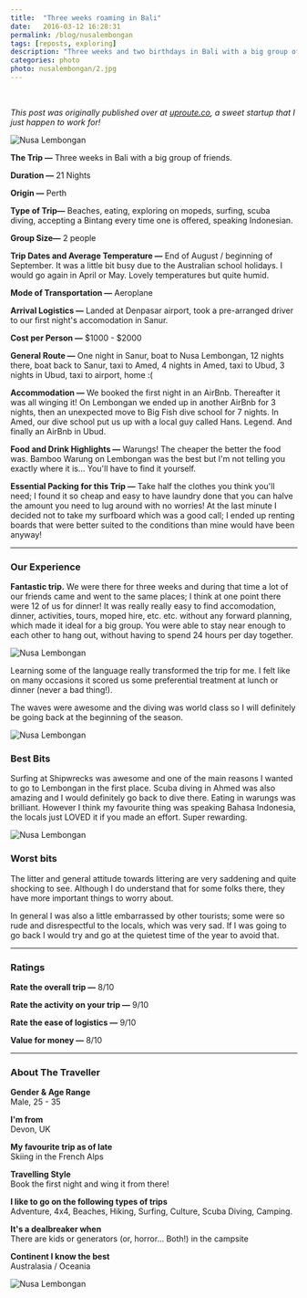 ```yaml
---
title:  "Three weeks roaming in Bali"
date:   2016-03-12 16:28:31
permalink: /blog/nusalembongan
tags: [reposts, exploring]
description: "Three weeks and two birthdays in Bali with a big group of friends."
categories: photo
photo: nusalembongan/2.jpg
---
```


<br />

_This post was originally published over at [uproute.co](http://uproute.co), a sweet startup that I just happen to work for!_

![Nusa Lembongan](/img/nusalembongan/1.jpg "Nusa Lembongan")

**The Trip &mdash;** Three weeks in Bali with a big group of friends.

**Duration &mdash;** 21 Nights

**Origin &mdash;** Perth

**Type of Trip&mdash;** Beaches, eating, exploring on mopeds, surfing, scuba diving, accepting a Bintang every time one is offered, speaking Indonesian.

**Group Size&mdash;** 2 people

**Trip Dates and Average Temperature &mdash;** End of August / beginning of September. It was a little bit busy due to the Australian school holidays. I would go again in April or May. Lovely temperatures but quite humid.

**Mode of Transportation &mdash;** Aeroplane

**Arrival Logistics &mdash;** Landed at Denpasar airport, took a pre-arranged driver to our first night's accomodation in Sanur.

**Cost per Person &mdash;** $1000 - $2000

**General Route &mdash;** One night in Sanur, boat to Nusa Lembongan, 12 nights there, boat back to Sanur, taxi to Amed, 4 nights in Amed, taxi to Ubud, 3 nights in Ubud, taxi to airport, home :(

**Accommodation &mdash;** We booked the first night in an AirBnb. Thereafter it was all winging it! On Lembongan we ended up in another AirBnb for 3 nights, then an unexpected move to Big Fish dive school for 7 nights. In Amed, our dive school put us up with a local guy called Hans. Legend. And finally an AirBnb in Ubud.

**Food and Drink Highlights &mdash;** Warungs! The cheaper the better the food was. Bamboo Warung on Lembongan was the best but I'm not telling you exactly where it is... You'll have to find it yourself.

**Essential Packing for this Trip &mdash;** Take half the clothes you think you'll need; I found it so cheap and easy to have laundry done that you can halve the amount you need to lug around with no worries! At the last minute I decided not to take my surfboard which was a good call; I ended up renting boards that were better suited to the conditions than mine would have been anyway!

<hr />

### Our Experience

**Fantastic trip.** We were there for three weeks and during that time a lot of our friends came and went to the same places; I think at one point there were 12 of us for dinner! It was really really easy to find accomodation, dinner, activities, tours, moped hire, etc. etc. without any forward planning, which made it ideal for a big group. You were able to stay near enough to each other to hang out, without having to spend 24 hours per day together.

![Nusa Lembongan](/img/nusalembongan/4.jpg "Nusa Lembongan")

Learning some of the language really transformed the trip for me. I felt like on many occasions it scored us some preferential treatment at lunch or dinner (never a bad thing!).

The waves were awesome and the diving was world class so I will definitely be going back at the beginning of the season.

![Nusa Lembongan](/img/nusalembongan/2.jpg "Nusa Lembongan")

### Best Bits

Surfing at Shipwrecks was awesome and one of the main reasons I wanted to go to Lembongan in the first place. Scuba diving in Ahmed was also amazing and I would definitely go back to dive there. Eating in warungs was brilliant. However I think my favourite thing was speaking Bahasa Indonesia, the locals just LOVED it if you made an effort. Super rewarding.

![Nusa Lembongan](/img/nusalembongan/3.jpg "Nusa Lembongan")

### Worst bits
The litter and general attitude towards littering are very saddening and quite shocking to see. Although I do understand that for some folks there, they have more important things to worry about.

In general I was also a little embarrassed by other tourists; some were so rude and disrespectful to the locals, which was very sad. If I was going to go back I would try and go at the quietest time of the year to avoid that.

<hr />

### Ratings

**Rate the overall trip &mdash;** 8/10

**Rate the activity on your trip &mdash;** 9/10

**Rate the ease of logistics &mdash;** 9/10

**Value for money &mdash;** 8/10  

<hr />

### About The Traveller

**Gender & Age Range<br />** Male, 25 - 35

**I'm from <br />** Devon, UK

**My favourite trip as of late <br />** Skiing in the French Alps

**Travelling Style <br />** Book the first night and wing it from there!

**I like to go on the following types of trips <br />** Adventure, 4x4, Beaches, Hiking, Surfing, Culture, Scuba Diving, Camping.

**It's a dealbreaker when <br />** There are kids or generators (or, horror... Both!) in the campsite

**Continent I know the best <br />** Australasia / Oceania

![Nusa Lembongan](/img/nusalembongan/5.jpg "Nusa Lembongan")
